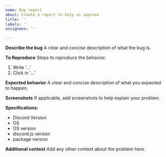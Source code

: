 ```yaml
---
name: Bug report
about: Create a report to help us improve
title: ''
labels: ''
assignees: ''

---
```


**Describe the bug**
A clear and concise description of what the bug is.

**To Reproduce**
Steps to reproduce the behavior:
1. Write '...'
2. Click in '...'

**Expected behavior**
A clear and concise description of what you expected to happen.

**Screenshots**
If applicable, add screenshots to help explain your problem.

**Specifications:**
- Discord Version
- OS
- OS version
- discord.js version
- package version

**Additional context**
Add any other context about the problem here.
